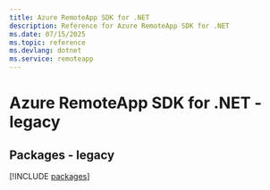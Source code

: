 ```yaml
---
title: Azure RemoteApp SDK for .NET
description: Reference for Azure RemoteApp SDK for .NET
ms.date: 07/15/2025
ms.topic: reference
ms.devlang: dotnet
ms.service: remoteapp
---
```

# Azure RemoteApp SDK for .NET - legacy
## Packages - legacy
[!INCLUDE [packages](remoteapp-index.md)]